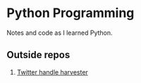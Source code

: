 # Python Programming 

Notes and code as I learned Python.


## Outside repos

1. [Twitter handle harvester](https://github.com/LiberlandHacker/Twitter-handle-harvester)
